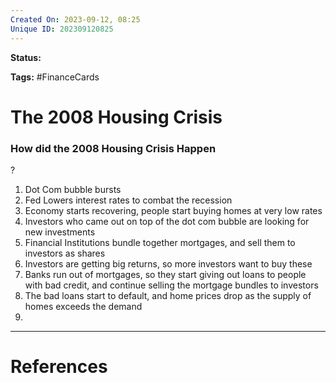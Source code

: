 ```yaml
---
Created On: 2023-09-12, 08:25
Unique ID: 202309120825
---
```

**Status:** 

**Tags:** #FinanceCards 

# The 2008 Housing Crisis


### How did the 2008 Housing Crisis Happen
?
1. Dot Com bubble bursts
2. Fed Lowers interest rates to combat the recession
3. Economy starts recovering, people start buying homes at very low rates
4. Investors who came out on top of the dot com bubble are looking for new investments
5. Financial Institutions bundle together mortgages, and sell them to investors as shares
6. Investors are getting big returns, so more investors want to buy these
7. Banks run out of mortgages, so they start giving out loans to people with bad credit, and continue selling the mortgage bundles to investors
8. The bad loans start to default, and home prices drop as the supply of homes exceeds the demand
9. 
<!--SR:!2023-09-27,10,250-->



---
# References
